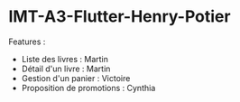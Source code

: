 # IMT-A3-Flutter-Henry-Potier

Features : 
* Liste des livres : Martin
* Détail d'un livre : Martin
* Gestion d'un panier : Victoire
* Proposition de promotions : Cynthia